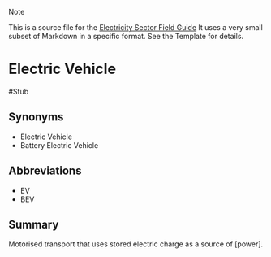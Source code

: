> [!NOTE] 
> This is a source file for the [Electricity Sector Field Guide](https://grahamlea.github.io/Electricity-Sector-Field-Guide/)
> It uses a very small subset of Markdown in a specific format. See the Template for details.

# Electric Vehicle
#Stub

## Synonyms
- Electric Vehicle
- Battery Electric Vehicle

## Abbreviations
- EV
- BEV


## Summary

Motorised transport that uses stored electric charge as a source of [power].

